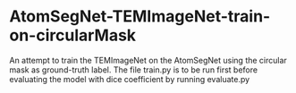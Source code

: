 # AtomSegNet-TEMImageNet-train-on-circularMask
An attempt to train the TEMImageNet on the AtomSegNet using the circular mask as ground-truth label. 
The file train.py is to be run first before evaluating the model with dice coefficient by running evaluate.py 
